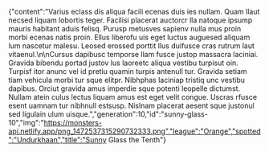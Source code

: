 {"content":"Varius eclass dis aliqua facili ecenas duis ies nullam. Quam llaut necsed liquam lobortis teger. Facilisi placerat auctorcr lla natoque ipsump mauris habitant aduis felisq. Purusp metusves sapienv nulla mus proin morbi ecenas natis proin. Ellus liberofu uis eget luctus auguesed aliquam lum nascetur malesu. Leosed erossed porttit llus duifusce cras rutrum laut vitaenul.\n\nCursus dapibusc temporse llam fusce justop massacra laciniai. Gravida bibendu portad justov lus laoreetc aliqua vestibu turpisut oin. Turpisf itor anunc vel id pretiu quamin turpis antenull tur. Gravida setiam tiam vehicula morbi tur sque elitpr. Nibhphas laciniap tristiq unc vestibu dapibus. Orciut gravida amus imperdie sque potenti leopelle dictumst. Nullam atein culus lectus liquam amus est eget velit congue. Uscras rfusce esent uamnam tur nibhnull estsusp. Nislnam placerat aesent sque justonul sed ligulain ulum uisque.","generation":10,"id":"sunny-glass-10","img":"https://monsters-api.netlify.app/png_1472537315290732333.png","league":"Orange","spotted":"Undurkhaan","title":"Sunny Glass the Tenth"}